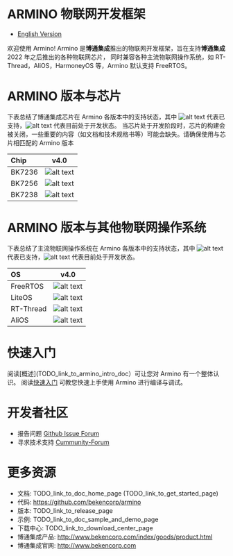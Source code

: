 # ARMINO 物联网开发框架

* [English Version](./README.md)

欢迎使用 Armino!
Armino 是**博通集成**推出的物联网开发框架，旨在支持**博通集成** 2022 年之后推出的各种物联网芯片，
同时兼容各种主流物联网操作系统，如 RT-Thread，AliOS，HarmoneyOS 等，Armino 默认支持 FreeRTOS。

# ARMINO 版本与芯片

下表总结了博通集成芯片在 Armino 各版本中的支持状态，其中 ![alt text][支持] 代表已支持，![alt text][开发中] 代表目前处于开发状态。
当芯片处于开发阶段时，芯片的构建会被关闭，一些重要的内容（如文档和技术规格书等）可能会缺失。请确保使用与芯片相匹配的 Armino 版本

|Chip         |         v4.0           |
|:----------- |:---------------------: |
|BK7236       | ![alt text][开发中]     |
|BK7256       | ![alt text][开发中]     |
|BK7238       | ![alt text][开发中]     |

[支持]: https://img.shields.io/badge/-supported-green "支持"
[开发中]: https://img.shields.io/badge/-developing-orange "开发中"

# ARMINO 版本与其他物联网操作系统

下表总结了主流物联网操作系统在 Armino 各版本中的支持状态，其中 ![alt text][支持] 代表已支持，![alt text][开发中] 代表目前处于开发状态。

|OS           |         v4.0           |
|:----------- |:---------------------: |
|FreeRTOS     | ![alt text][支持]       |
|LiteOS       | ![alt text][开发中]      |
|RT-Thread    | ![alt text][开发中]      |
|AliOS        | ![alt text][开发中]      |

[支持]: https://img.shields.io/badge/-supported-green "支持"
[开发中]: https://img.shields.io/badge/-developing-orange "开发中"

# 快速入门

阅读[概述](TODO_link_to_armino_intro_doc）可让您对 Armino 有一个整体认识。 
阅读[快速入门](TODO_link_to_armino_get_started_doc) 可教您快速上手使用 Armino 进行编译与调试。

# 开发者社区

 - 报告问题 [Github Issue Forum](TODO_link_to_armino_github_forum)  
 - 寻求技术支持 [Cummunity-Forum](TODO_link_to_armino_forum)

# 更多资源

 - 文档: TODO_link_to_doc_home_page (TODO_link_to_get_started_page)
 - 代码: https://github.com/bekencorp/armino
 - 版本: TODO_link_to_release_page
 - 示例: TODO_link_to_doc_sample_and_demo_page
 - 下载中心: TODO_link_to_download_center_page
 - 博通集成产品: http://www.bekencorp.com/index/goods/product.html
 - 博通集成官网: http://www.bekencorp.com
